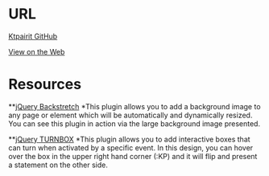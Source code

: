 # URL
[Ktpairit GitHub](https://github.com/ktpairit/project_resume_pairitz_kristen)

[View on the Web](http://kristenpairitz.com/resume)

# Resources
**[jQuery Backstretch](http://srobbin.com/jquery-plugins/backstretch/)
*This plugin allows you to add a background image to any page or element which will be automatically and dynamically resized.  You can see this plugin in action via the large background image presented.

**[jQuery TURNBOX](http://noht.co.jp/turnbox)
*This plugin allows you to add interactive boxes that can turn when activated by a specific event.  In this design, you can hover over the box in the upper right hand corner (:KP) and it will flip and present a statement on the other side.
